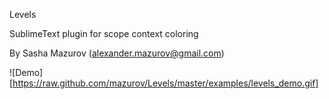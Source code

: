 Levels

SublimeText plugin for scope context coloring 

By Sasha Mazurov (alexander.mazurov@gmail.com)

![Demo][https://raw.github.com/mazurov/Levels/master/examples/levels_demo.gif]



